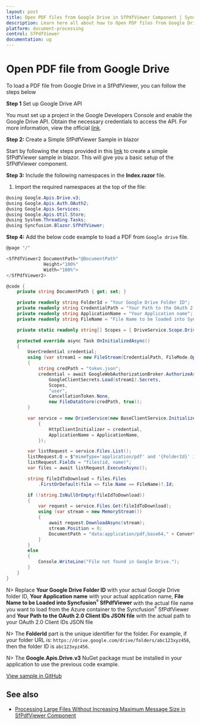 ```yaml
---
layout: post
title: Open PDF files from Google Drive in SfPdfViewer Component | Syncfusion
description: Learn here all about how to Open PDF files from Google Drive in Syncfusion Blazor SfPdfViewer component and much more details.
platform: document-processing
control: SfPdfViewer
documentation: ug
---
```


# Open PDF file from Google Drive

To load a PDF file from Google Drive in a SfPdfViewer, you can follow the steps below

**Step 1** Set up Google Drive API

You must set up a project in the Google Developers Console and enable the Google Drive API. Obtain the necessary credentials to access the API. For more information, view the official [link](https://developers.google.com/drive/api/guides/enable-sdk).

**Step 2:** Create a Simple SfPdfViewer Sample in blazor

Start by following the steps provided in this [link](https://blazor.syncfusion.com/documentation/pdfviewer-2/getting-started/server-side-application) to create a simple SfPdfViewer sample in blazor. This will give you a basic setup of the SfPdfViewer component.

**Step 3:** Include the following namespaces in the **Index.razor** file.

1. Import the required namespaces at the top of the file:

```csharp
@using Google.Apis.Drive.v3;
@using Google.Apis.Auth.OAuth2;
@using Google.Apis.Services;
@using Google.Apis.Util.Store;
@using System.Threading.Tasks;
@using Syncfusion.Blazor.SfPdfViewer;
```

**Step 4:** Add the below code example to load a PDF from `Google drive` file.

```csharp
@page "/"

<SfPdfViewer2 DocumentPath="@DocumentPath"
              Height="100%"
              Width="100%">
</SfPdfViewer2>

@code {
    private string DocumentPath { get; set; }

    private readonly string FolderId = "Your Google Drive Folder ID";
    private readonly string CredentialPath = "Your Path to the OAuth 2.0 Client IDs json file";
    private readonly string ApplicationName = "Your Application name";
    private readonly string FileName = "File Name to be loaded into Syncfusion SfPdfViewer";

    private static readonly string[] Scopes = { DriveService.Scope.DriveFile, DriveService.Scope.DriveReadonly };

    protected override async Task OnInitializedAsync()
    {
        UserCredential credential;
        using (var stream1 = new FileStream(CredentialPath, FileMode.Open, FileAccess.Read))
        {
            string credPath = "token.json";
            credential = await GoogleWebAuthorizationBroker.AuthorizeAsync(
                GoogleClientSecrets.Load(stream1).Secrets,
                Scopes,
                "user",
                CancellationToken.None,
                new FileDataStore(credPath, true));
        }

        var service = new DriveService(new BaseClientService.Initializer()
            {
                HttpClientInitializer = credential,
                ApplicationName = ApplicationName,
            });

        var listRequest = service.Files.List();
        listRequest.Q = $"mimeType='application/pdf' and '{FolderId}' in parents and trashed=false";
        listRequest.Fields = "files(id, name)";
        var files = await listRequest.ExecuteAsync();

        string fileIdToDownload = files.Files
            .FirstOrDefault(file => file.Name == FileName)?.Id;

        if (!string.IsNullOrEmpty(fileIdToDownload))
        {
            var request = service.Files.Get(fileIdToDownload);
            using (var stream = new MemoryStream())
            {
                await request.DownloadAsync(stream);
                stream.Position = 0;
                DocumentPath = "data:application/pdf;base64," + Convert.ToBase64String(stream.ToArray());
            }
        }
        else
        {
            Console.WriteLine("File not found in Google Drive.");
        }
    }
}

```

N> Replace **Your Google Drive Folder ID** with your actual Google Drive folder ID, **Your Application name** with your actual application name, **File Name to be Loaded into Syncfusion<sup style="font-size:70%">&reg;</sup> SfPdfViewer** with the actual file name you want to load from the Azure container to the Syncfusion<sup style="font-size:70%">&reg;</sup> SfPdfViewer and **Your Path to the OAuth 2.0 Client IDs JSON file** with the actual path to your OAuth 2.0 Client IDs JSON file

N> The **FolderId** part is the unique identifier for the folder. For example, if your folder URL is: `https://drive.google.com/drive/folders/abc123xyz456`, then the folder ID is `abc123xyz456`.

N> The **Google.Apis.Drive.v3** NuGet package must be installed in your application to use the previous code example.

[View sample in GitHub](https://github.com/SyncfusionExamples/blazor-pdf-viewer-examples/tree/master/Load%20and%20Save/Open%20and%20Save%20from%20Google%20Drive)

## See also

* [Processing Large Files Without Increasing Maximum Message Size in SfPdfViewer Component](../how-to/processing-large-files-without-increasing-maximum-message-size)